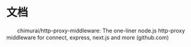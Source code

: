# 文档

　　chimurai/http-proxy-middleware: The one-liner node.js http-proxy middleware for connect, express, next.js and more (github.com)
